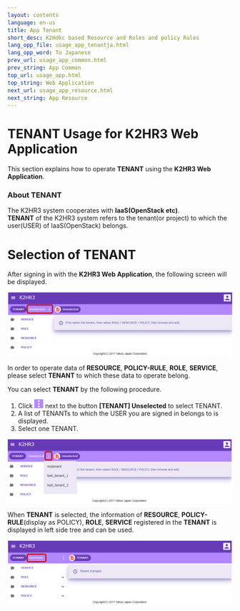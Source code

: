 ```yaml
---
layout: contents
language: en-us
title: App Tenant
short_desc: K2Hdkc based Resource and Roles and policy Rules
lang_opp_file: usage_app_tenantja.html
lang_opp_word: To Japanese
prev_url: usage_app_common.html
prev_string: App Common
top_url: usage_app.html
top_string: Web Application
next_url: usage_app_resource.html
next_string: App Resource
---
```


# TENANT Usage for K2HR3 Web Application
This section explains how to operate **TENANT** using the **K2HR3 Web Application**.

### About TENANT
The K2HR3 system cooperates with **IaaS(OpenStack etc)**.  
**TENANT** of the K2HR3 system refers to the tenant(or project) to which the user(USER) of IaaS(OpenStack) belongs.

# Selection of TENANT
After signing in with the **K2HR3 Web Application**, the following screen will be displayed.  

![K2HR3 Usage Application - Select Tenant](images/usage_app_tenant_unselect.png)

In order to operate data of **RESOURCE**, **POLICY-RULE**, **ROLE**, **SERVICE**, please select **TENANT** to which these data to operate belong.  

You can select **TENANT** by the following procedure.  
1. Click ![K2HR3 Select Tenant Button](images/button_tenant_select.png) next to the button **[TENANT] Unselected** to select TENANT.
1. A list of TENANTs to which the USER you are signed in belongs to is displayed.
1. Select one TENANT.

![K2HR3 Usage Application - Select Tenant](images/usage_app_tenant_select.png)

When **TENANT** is selected, the information of **RESOURCE**, **POLICY-RULE**(display as POLICY), **ROLE**, **SERVICE** registered in the **TENANT** is displayed in left side tree and can be used.  

![K2HR3 Usage Application - Selected Tenant](images/usage_app_tenant_selected.png)

